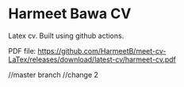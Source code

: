# Harmeet Bawa CV

Latex cv. Built using github actions. 

PDF file: https://github.com/HarmeetB/meet-cv-LaTex/releases/download/latest-cv/harmeet-cv.pdf

//master branch
//change 2

